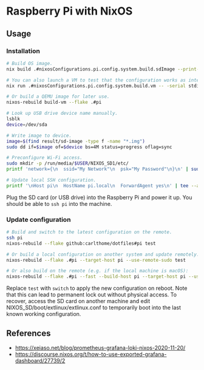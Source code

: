 # Raspberry Pi with NixOS

## Usage

### Installation

```sh
# Build OS image.
nix build .#nixosConfigurations.pi.config.system.build.sdImage --print-build-logs

# You can also launch a VM to test that the configuration works as intended.
nix run .#nixosConfigurations.pi.config.system.build.vm -- -serial stdio

# Or build a QEMU image for later use.
nixos-rebuild build-vm --flake .#pi

# Look up USB drive device name manually.
lsblk
device=/dev/sda

# Write image to device.
image=$(find result/sd-image -type f -name "*.img")
sudo dd if=$image of=$device bs=4M status=progress oflag=sync

# Preconfigure Wi-Fi access.
sudo mkdir -p /run/media/$USER/NIXOS_SD1/etc/
printf 'network={\n  ssid="My Network"\n  psk="My Password"\n}\n' | sudo tee /run/media/$USER/NIXOS_SD1/etc/wpa_supplicant.conf

# Update local SSH configuration.
printf '\nHost pi\n  HostName pi.local\n  ForwardAgent yes\n' | tee --append ~/.ssh/config

```

Plug the SD card (or USB drive) into the Raspberry Pi and power it up. You should be able to `ssh pi` into the machine.

### Update configuration

```sh
# Build and switch to the latest configuration on the remote.
ssh pi
nixos-rebuild --flake github:carlthome/dotfiles#pi test

# Or build a local configuration on another system and update remotely.
nixos-rebuild --flake .#pi --target-host pi --use-remote-sudo test

# Or also build on the remote (e.g. if the local machine is macOS):
nixos-rebuild --flake .#pi --fast --build-host pi --target-host pi --use-remote-sudo test
```

Replace `test` with `switch` to apply the new configuration on reboot. Note that this can lead to permanent lock out without physical access. To recover, access the SD card on another machine and edit NIXOS_SD/boot/extlinux/extlinux.conf to temporarily boot into the last known working configuration.

## References

- https://xeiaso.net/blog/prometheus-grafana-loki-nixos-2020-11-20/
- https://discourse.nixos.org/t/how-to-use-exported-grafana-dashboard/27739/2
